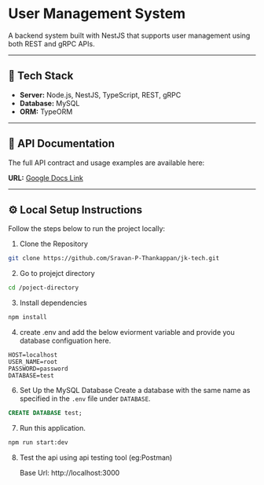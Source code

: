 # User Management System

A backend system built with NestJS that supports user management using both REST and gRPC APIs.

---

## 🚀 Tech Stack

- **Server:** Node.js, NestJS, TypeScript, REST, gRPC  
- **Database:** MySQL  
- **ORM:** TypeORM  

---

## 📄 API Documentation

The full API contract and usage examples are available here:

**URL:** [Google Docs Link](https://docs.google.com/document/d/1td9nOUXb5x-qukvqeHUBc4gPoMV2n_NgC6L9pVZgT-s/edit?tab=t.0)

---

## ⚙️ Local Setup Instructions

Follow the steps below to run the project locally:

 1. Clone the Repository
```bash
git clone https://github.com/Sravan-P-Thankappan/jk-tech.git
```
 2. Go to projejct directory
```bash
cd /poject-directory
```
 3. Install dependencies
```bash
npm install
```
 4. create .env and add the below eviorment variable and provide you database configuation here.
```.env
HOST=localhost
USER_NAME=root
PASSWORD=password
DATABASE=test
```

 6. Set Up the MySQL Database
    Create a database with the same name as specified in the `.env` file under `DATABASE`.
```sql
CREATE DATABASE test;
```
 7. Run this application.
 ```bash
 npm run start:dev
  ```
8. Test the api using api testing tool (eg:Postman)
   
   Base Url:
   http://localhost:3000
